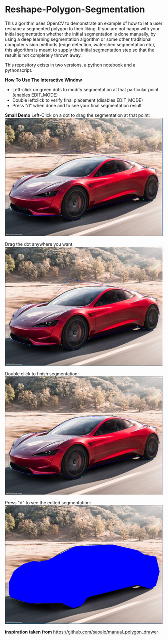 # Reshape-Polygon-Segmentation
This algorithm uses OpenCV to demonstrate an example of how to let a user reshape a segmented polygon to their liking. If you are not happy with your initial segmentation whether the initial segmentation is done manually, by using a deep learning segmentation algorithm or some other traditional computer vision methods (edge detection, watershed segmentation etc), this algorithm is meant to supply the initial segmentation step so that the result is not completely thrown away.

This repository exists in two versions, a python notebook and a pythonscript. 

**How To Use The Interactive Window**
- Left-click on green dots to modify segmentation at that particular point (enables EDIT_MODE)
- Double leftclick to verify final placement (disables EDIT_MODE)
- Press "d" when done and to see your final segmentation result

**Small Demo**
Left-Click on a dot to drag the segmentation at that point:
![](readme-img/1.PNG)

Drag the dot anywhere you want:
![](readme-img/2.PNG)

Double click to finish segmentation:
![](readme-img/3.PNG)


Press "d" to see the edited segmentation:
![](readme-img/4.PNG)


**inspiration taken from** https://github.com/saoalo/manual_polygon_drawer
